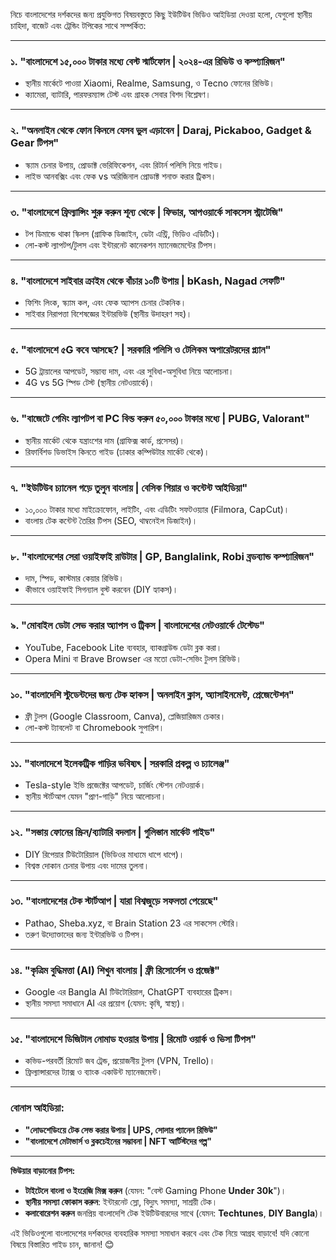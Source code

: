নিচে বাংলাদেশের দর্শকদের জন্য প্রযুক্তিগত বিষয়বস্তুতে কিছু ইউটিউব ভিডিও আইডিয়া দেওয়া হলো, যেগুলো স্থানীয় চাহিদা, বাজেট এবং ট্রেন্ডিং টপিকের সাথে সম্পর্কিত:

---

### ১. **"বাংলাদেশে ১৫,০০০ টাকার মধ্যে বেস্ট স্মার্টফোন | ২০২৪-এর রিভিউ ও কম্প্যারিজন"**  
- স্থানীয় মার্কেটে পাওয়া Xiaomi, Realme, Samsung, ও Tecno ফোনের রিভিউ।  
- ক্যামেরা, ব্যাটারি, পারফরম্যান্স টেস্ট এবং গ্রাহক সেবার বিশদ বিশ্লেষণ।  

---

### ২. **"অনলাইন থেকে ফোন কিনলে যেসব ভুল এড়াবেন | Daraj, Pickaboo, Gadget & Gear টিপস"**  
- স্ক্যাম চেনার উপায়, প্রোডাক্ট ভেরিফিকেশন, এবং রিটার্ন পলিসি নিয়ে গাইড।  
- লাইভ আনবক্সিং এবং ফেক vs অরিজিনাল প্রোডাক্ট শনাক্ত করার ট্রিকস।  

---

### ৩. **"বাংলাদেশে ফ্রিল্যান্সিং শুরু করুন শূন্য থেকে | ফিভার, আপওয়ার্কে সাকসেস স্ট্রাটেজি"**  
- টপ ডিমান্ডে থাকা স্কিলস (গ্রাফিক ডিজাইন, ডেটা এন্ট্রি, ভিডিও এডিটিং)।  
- লো-কস্ট ল্যাপটপ/টুলস এবং ইন্টারনেট কানেকশন ম্যানেজমেন্টের টিপস।  

---

### ৪. **"বাংলাদেশে সাইবার ক্রাইম থেকে বাঁচার ১০টি উপায় | bKash, Nagad সেফটি"**  
- ফিশিং লিংক, স্ক্যাম কল, এবং ফেক অ্যাপস চেনার টেকনিক।  
- সাইবার নিরাপত্তা বিশেষজ্ঞের ইন্টারভিউ (স্থানীয় উদাহরণ সহ)।  

---

### ৫. **"বাংলাদেশে ৫G কবে আসছে? | সরকারি পলিসি ও টেলিকম অপারেটরদের প্ল্যান"**  
- 5G ট্রায়ালের আপডেট, সম্ভাব্য দাম, এবং এর সুবিধা-অসুবিধা নিয়ে আলোচনা।  
- 4G vs 5G স্পিড টেস্ট (স্থানীয় নেটওয়ার্কে)।  

---

### ৬. **"বাজেটে গেমিং ল্যাপটপ বা PC বিল্ড করুন ৫০,০০০ টাকার মধ্যে | PUBG, Valorant"**  
- স্থানীয় মার্কেট থেকে যন্ত্রাংশের দাম (গ্রাফিক্স কার্ড, প্রসেসর)।  
- রিফার্বিশড ডিভাইস কিনতে গাইড (ঢাকার কম্পিউটার মার্কেট থেকে)।  

---

### ৭. **"ইউটিউব চ্যানেল গড়ে তুলুন বাংলায় | বেসিক গিয়ার ও কন্টেন্ট আইডিয়া"**  
- ১০,০০০ টাকার মধ্যে মাইক্রোফোন, লাইটিং, এবং এডিটিং সফটওয়্যার (Filmora, CapCut)।  
- বাংলায় টেক কন্টেন্ট তৈরির টিপস (SEO, থাম্বনেইল ডিজাইন)।  

---

### ৮. **"বাংলাদেশের সেরা ওয়াইফাই রাউটার | GP, Banglalink, Robi ব্রডব্যান্ড কম্প্যারিজন"**  
- দাম, স্পিড, কাস্টমার কেয়ার রিভিউ।  
- কীভাবে ওয়াইফাই সিগন্যাল বুস্ট করবেন (DIY হ্যাকস)।  

---

### ৯. **"মোবাইল ডেটা সেভ করার অ্যাপস ও ট্রিকস | বাংলাদেশের নেটওয়ার্কে টেস্টেড"**  
- YouTube, Facebook Lite ব্যবহার, ব্যাকগ্রাউন্ড ডেটা ব্লক করা।  
- Opera Mini বা Brave Browser এর মতো ডেটা-সেভিং টুলস রিভিউ।  

---

### ১০. **"বাংলাদেশি স্টুডেন্টদের জন্য টেক হ্যাকস | অনলাইন ক্লাস, অ্যাসাইনমেন্ট, প্রেজেন্টেশন"**  
- ফ্রী টুলস (Google Classroom, Canva), প্লেজিয়ারিজম চেকার।  
- লো-কস্ট ট্যাবলেট বা Chromebook সুপারিশ।  

---

### ১১. **"বাংলাদেশে ইলেকট্রিক গাড়ির ভবিষ্যৎ | সরকারি প্রকল্প ও চ্যালেঞ্জ"**  
- Tesla-style ইভি প্রজেক্টের আপডেট, চার্জিং স্টেশন নেটওয়ার্ক।  
- স্থানীয় স্টার্টআপ যেমন "প্রাণ-গাড়ি" নিয়ে আলোচনা।  

---

### ১২. **"সস্তায় ফোনের স্ক্রিন/ব্যাটারি বদলান | গুলিস্তান মার্কেট গাইড"**  
- DIY রিপেয়ার টিউটোরিয়াল (ভিডিওর মাধ্যমে ধাপে ধাপে)।  
- বিশ্বস্ত দোকান চেনার উপায় এবং দামের তুলনা।  

---

### ১৩. **"বাংলাদেশের টেক স্টার্টআপ | যারা বিশ্বজুড়ে সফলতা পেয়েছে"**  
- Pathao, Sheba.xyz, বা Brain Station 23 এর সাকসেস স্টোরি।  
- তরুণ উদ্যোক্তাদের জন্য ইন্টারভিউ ও টিপস।  

---

### ১৪. **"কৃত্রিম বুদ্ধিমত্তা (AI) শিখুন বাংলায় | ফ্রী রিসোর্সেস ও প্রজেক্ট"**  
- Google এর Bangla AI টিউটোরিয়াল, ChatGPT ব্যবহারের ট্রিকস।  
- স্থানীয় সমস্যা সমাধানে AI এর প্রয়োগ (যেমন: কৃষি, স্বাস্থ্য)।  

---

### ১৫. **"বাংলাদেশে ডিজিটাল নোমাড হওয়ার উপায় | রিমোট ওয়ার্ক ও ভিসা টিপস"**  
- কভিড-পরবর্তী রিমোট জব ট্রেন্ড, প্রয়োজনীয় টুলস (VPN, Trello)।  
- ফ্রিল্যান্সারদের ট্যাক্স ও ব্যাংক একাউন্ট ম্যানেজমেন্ট।  

---

### **বোনাস আইডিয়া:**  
- **"লোডশেডিংয়ে টেক সেভ করার উপায় | UPS, সোলার প্যানেল রিভিউ"**  
- **"বাংলাদেশে মেটাভার্স ও ব্লকচেইনের সম্ভাবনা | NFT আর্টিস্টদের গল্প"**  

---

**ভিউয়ার বাড়ানোর টিপস:**  
- **টাইটেলে বাংলা ও ইংরেজি মিক্স করুন** (যেমন: "বেস্ট Gaming Phone **Under 30k**")।  
- **স্থানীয় সমস্যা ফোকাস করুন**: ইন্টারনেট স্লো, বিদ্যুৎ সমস্যা, সাশ্রয়ী টেক।  
- **কলাবোরেশন করুন** জনপ্রিয় বাংলাদেশি টেক ইউটিউবারদের সাথে (যেমন: **Techtunes**, **DIY Bangla**)।  

এই ভিডিওগুলো বাংলাদেশের দর্শকদের ব্যবহারিক সমস্যা সমাধান করবে এবং টেক নিয়ে আগ্রহ বাড়াবে! যদি কোনো বিষয়ে বিস্তারিত গাইড চান, জানান! 😊
